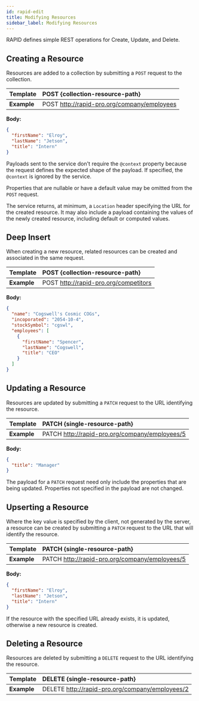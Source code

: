```yaml
---
id: rapid-edit
title: Modifying Resources
sidebar_label: Modifying Resources
---
```


RAPID defines simple REST operations for Create, Update, and Delete.

## Creating a Resource

Resources are added to a collection by submitting a `POST` request to the collection.

| Template    | POST {collection-resource-path}             |
| ----------- | :------------------------------------------ |
| **Example** | POST http://rapid-pro.org/company/employees |

**Body:**

```json
{
  "firstName": "Elroy",
  "lastName": "Jetson",
  "title": "Intern"
}
```

Payloads sent to the service don't require the `@context` property because the request defines the expected shape of the payload.
If specified, the `@context` is ignored by the service.

Properties that are nullable or have a default value may be omitted from the `POST` request.

The service returns, at minimum, a `Location` header specifying the URL for the created resource.
It may also include a payload containing the values of the newly created resource,
including default or computed values.

## Deep Insert

When creating a new resource, related resources can be created and associated in the same request.

| Template    | POST {collection-resource-path}       |
| ----------- | :------------------------------------ |
| **Example** | POST http://rapid-pro.org/competitors |

**Body:**

```json
{
  "name": "Cogswell's Cosmic COGs",
  "incoporated": "2054-10-4",
  "stockSymbol": "cgswl",
  "employees": [
    {
      "firstName": "Spencer",
      "lastName": "Cogswell",
      "title": "CEO"
    }
  ]
}
```

## Updating a Resource

Resources are updated by submitting a `PATCH` request to the URL identifying the resource.

| Template    | PATCH {single-resource-path}                   |
| ----------- | :--------------------------------------------- |
| **Example** | PATCH http://rapid-pro.org/company/employees/5 |

**Body:**

```json
{
  "title": "Manager"
}
```

The payload for a `PATCH` request need only include the properties that are being updated.
Properties not specified in the payload are not changed.

## Upserting a Resource

Where the key value is specified by the client, not generated by the server,
a resource can be created by submitting a `PATCH` request to the URL that will identify the resource.

| Template    | PATCH {single-resource-path}                   |
| ----------- | :--------------------------------------------- |
| **Example** | PATCH http://rapid-pro.org/company/employees/5 |

**Body:**

```json
{
  "firstName": "Elroy",
  "lastName": "Jetson",
  "title": "Intern"
}
```

If the resource with the specified URL already exists, it is updated, otherwise a new resource is created.

## Deleting a Resource

Resources are deleted by submitting a `DELETE` request to the URL identifying the resource.

| Template    | DELETE {single-resource-path}                   |
| ----------- | :---------------------------------------------- |
| **Example** | DELETE http://rapid-pro.org/company/employees/2 |
